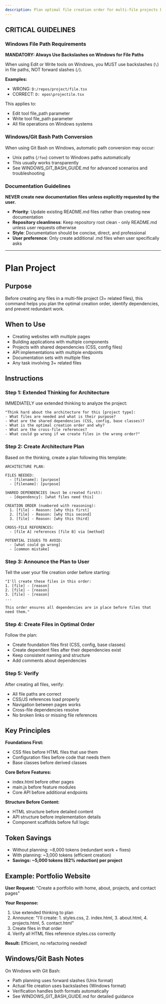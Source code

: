 ```yaml
---
description: Plan optimal file creation order for multi-file projects before implementation
---
```


## CRITICAL GUIDELINES

### Windows File Path Requirements

**MANDATORY: Always Use Backslashes on Windows for File Paths**

When using Edit or Write tools on Windows, you MUST use backslashes (`\`) in file paths, NOT forward slashes (`/`).

**Examples:**
- WRONG: `D:/repos/project/file.tsx`
- CORRECT: `D:epos\projectile.tsx`

This applies to:
- Edit tool file_path parameter
- Write tool file_path parameter
- All file operations on Windows systems

### Windows/Git Bash Path Conversion

When using Git Bash on Windows, automatic path conversion may occur:
- Unix paths (`/foo`) convert to Windows paths automatically
- This usually works transparently
- See WINDOWS_GIT_BASH_GUIDE.md for advanced scenarios and troubleshooting

### Documentation Guidelines

**NEVER create new documentation files unless explicitly requested by the user.**

- **Priority**: Update existing README.md files rather than creating new documentation
- **Repository cleanliness**: Keep repository root clean - only README.md unless user requests otherwise
- **Style**: Documentation should be concise, direct, and professional
- **User preference**: Only create additional .md files when user specifically asks

---

# Plan Project

## Purpose
Before creating any files in a multi-file project (3+ related files), this command helps you plan the optimal creation order, identify dependencies, and prevent redundant work.

## When to Use
- Creating websites with multiple pages
- Building applications with multiple components
- Projects with shared dependencies (CSS, config files)
- API implementations with multiple endpoints
- Documentation sets with multiple files
- Any task involving 3+ related files

## Instructions

### Step 1: Extended Thinking for Architecture
IMMEDIATELY use extended thinking to analyze the project:

```
"Think hard about the architecture for this [project type]:
- What files are needed and what is their purpose?
- What are the shared dependencies (CSS, config, base classes)?
- What is the optimal creation order and why?
- What are the cross-file references?
- What could go wrong if we create files in the wrong order?"
```

### Step 2: Create Architecture Plan
Based on the thinking, create a plan following this template:

```
ARCHITECTURE PLAN:

FILES NEEDED:
  - [filename]: [purpose]
  - [filename]: [purpose]

SHARED DEPENDENCIES (must be created first):
  - [dependency]: [what files need this]

CREATION ORDER (numbered with reasoning):
  1. [file] - Reason: [why this first]
  2. [file] - Reason: [why this second]
  3. [file] - Reason: [why this third]

CROSS-FILE REFERENCES:
  - [file A] references [file B] via [method]

POTENTIAL ISSUES TO AVOID:
  - [what could go wrong]
  - [common mistake]
```

### Step 3: Announce the Plan to User
Tell the user your file creation order before starting:

```
"I'll create these files in this order:
1. [file] - [reason]
2. [file] - [reason]
3. [file] - [reason]
...

This order ensures all dependencies are in place before files that need them."
```

### Step 4: Create Files in Optimal Order
Follow the plan:
- Create foundation files first (CSS, config, base classes)
- Create dependent files after their dependencies exist
- Keep consistent naming and structure
- Add comments about dependencies

### Step 5: Verify
After creating all files, verify:
- All file paths are correct
- CSS/JS references load properly
- Navigation between pages works
- Cross-file dependencies resolve
- No broken links or missing file references

## Key Principles

**Foundations First:**
- CSS files before HTML files that use them
- Configuration files before code that needs them
- Base classes before derived classes

**Core Before Features:**
- index.html before other pages
- main.js before feature modules
- Core API before additional endpoints

**Structure Before Content:**
- HTML structure before detailed content
- API structure before implementation details
- Component scaffolds before full logic

## Token Savings
- Without planning: ~8,000 tokens (redundant work + fixes)
- With planning: ~3,000 tokens (efficient creation)
- **Savings: ~5,000 tokens (62% reduction) per project**

## Example: Portfolio Website

**User Request:** "Create a portfolio with home, about, projects, and contact pages"

**Your Response:**
1. Use extended thinking to plan
2. Announce: "I'll create: 1. styles.css, 2. index.html, 3. about.html, 4. projects.html, 5. contact.html"
3. Create files in that order
4. Verify all HTML files reference styles.css correctly

**Result:** Efficient, no refactoring needed!

## Windows/Git Bash Notes

On Windows with Git Bash:
- Path planning uses forward slashes (Unix format)
- Actual file creation uses backslashes (Windows format)
- Verification handles both formats automatically
- See WINDOWS_GIT_BASH_GUIDE.md for detailed guidance

